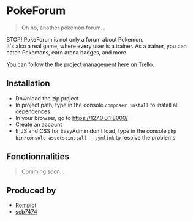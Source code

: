 # PokeForum

> Oh no, another pokemon forum... 

STOP! PokeForum is not only a forum about Pokemon. <br/>
It's also a real game, where every user is a trainer. As a trainer, you can catch Pokemons, earn arena badges, and more.

You can follow the the project management
[here on Trello](https://trello.com/b/mxdZndki/symfony-pokeforum).


## Installation

- Download the zip project
- In project path, type in the console `composer install` to install all dependences
- In your browser, go to https://127.0.0.1:8000/
- Create an account
- If JS and CSS for EasyAdmin don't load, type in the console `php bin/console assets:install --symlink` to resolve the problems

## Fonctionnalities
> Comming soon...


## Produced by

- [Rompiot](https://github.com/RomPiot/)
- [seb7474](https://github.com/seb7474)